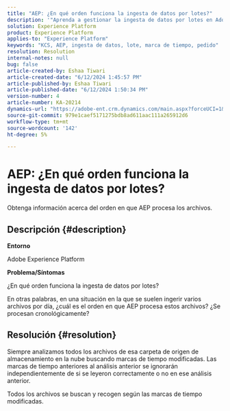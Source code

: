 ```yaml
---
title: "AEP: ¿En qué orden funciona la ingesta de datos por lotes?"
description: '"Aprenda a gestionar la ingesta de datos por lotes en Adobe Experience Platform".'
solution: Experience Platform
product: Experience Platform
applies-to: "Experience Platform"
keywords: "KCS, AEP, ingesta de datos, lote, marca de tiempo, pedido"
resolution: Resolution
internal-notes: null
bug: false
article-created-by: Eshaa Tiwari
article-created-date: "6/12/2024 1:45:57 PM"
article-published-by: Eshaa Tiwari
article-published-date: "6/12/2024 1:50:34 PM"
version-number: 4
article-number: KA-20214
dynamics-url: "https://adobe-ent.crm.dynamics.com/main.aspx?forceUCI=1&pagetype=entityrecord&etn=knowledgearticle&id=45376816-c228-ef11-840a-6045bd029b18"
source-git-commit: 979e1caef5171275bdb8ad611aac111a265912d6
workflow-type: tm+mt
source-wordcount: '142'
ht-degree: 5%

---
```


# AEP: ¿En qué orden funciona la ingesta de datos por lotes?


Obtenga información acerca del orden en que AEP procesa los archivos.

## Descripción {#description}


<b>Entorno</b>

Adobe Experience Platform

<b>Problema/Síntomas</b>

¿En qué orden funciona la ingesta de datos por lotes?

En otras palabras, en una situación en la que se suelen ingerir varios archivos por día, ¿cuál es el orden en que AEP procesa estos archivos? ¿Se procesan cronológicamente?


## Resolución {#resolution}


Siempre analizamos todos los archivos de esa carpeta de origen de almacenamiento en la nube buscando marcas de tiempo modificadas. Las marcas de tiempo anteriores al análisis anterior se ignorarán independientemente de si se leyeron correctamente o no en ese análisis anterior.

Todos los archivos se buscan y recogen según las marcas de tiempo modificadas.
